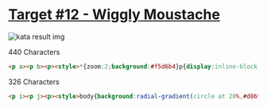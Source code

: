 # [Target #12 - Wiggly Moustache](https://cssbattle.dev/play/12)

![kata result img](https://cssbattle.dev/targets/12.png)

440 Characters

```HTML
<p a><p b><p><style>*{zoom:2;background:#f5d6b4}p{display:inline-block;width:7.5;height:4;margin:14.5 -1.25;border:2.5px solid#d86f45;border-top-color:#f5d6b4;border-top-width:0;border-radius:0 0 50px 50px}p[a]{margin-left:4.7}p[b]{position:relative;top:-6;transform:rotate(180deg)}p[b]:after,p[b]:before{content:"";position:absolute;width:2.5;height:1.5;background:#d86f45;left:17.5;top:-0.1;border-radius:0 0 5px 5px}p[b]:after{left:-12.5
```

326 Characters

```HTML
<p i><p j><p><style>body{background:radial-gradient(circle at 20%,#d86f45 10q,#0000 0),radial-gradient(circle at 80%,#d86f45 10q,#0000 0)#f5d6b4}p{margin:0 62;width:100;height:50;border-radius:0 0 1in 1in;background:radial-gradient(at 50% 0,#0000 30px,#d86f45 0)}[i]{margin:150 222 0}[j]{margin:-100 142 0;transform:scaleY(-1)
```
